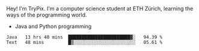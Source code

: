 Hey! I'm TryPix. I'm a computer science student at ETH Zürich, learning the ways of the programming world. 

- Java and Python programming


<!--START_SECTION:waka-->

```text
Java   13 hrs 40 mins  ███████████████████████▓░   94.39 %
Text   48 mins         █▒░░░░░░░░░░░░░░░░░░░░░░░   05.61 %
```

<!--END_SECTION:waka-->
